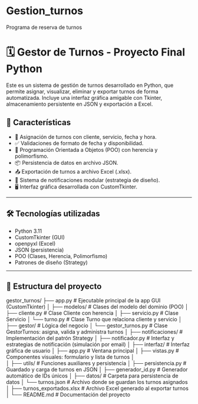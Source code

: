 # Gestion_turnos
Programa de reserva de turnos
# 🗓️ Gestor de Turnos - Proyecto Final Python

Este es un sistema de gestión de turnos desarrollado en Python, que permite asignar, visualizar, eliminar y exportar turnos de forma automatizada. Incluye una interfaz gráfica amigable con Tkinter, almacenamiento persistente en JSON y exportación a Excel.

## 📌 Características

- 📇 Asignación de turnos con cliente, servicio, fecha y hora.
- ✅ Validaciones de formato de fecha y disponibilidad.
- 🧠 Programación Orientada a Objetos (POO) con herencia y polimorfismo.
- 📦 Persistencia de datos en archivo JSON.
- 📤 Exportación de turnos a archivo Excel (.xlsx).
- 🔔 Sistema de notificaciones modular (estrategia de diseño).
- 🖥️ Interfaz gráfica desarrollada con CustomTkinter.

---

## 🛠️ Tecnologías utilizadas

- Python 3.11
- CustomTkinter (GUI)
- openpyxl (Excel)
- JSON (persistencia)
- POO (Clases, Herencia, Polimorfismo)
- Patrones de diseño (Strategy)

---

## 🧩 Estructura del proyecto

gestor_turnos/
├── app.py                          # Ejecutable principal de la app GUI (CustomTkinter)
│
├── modelos/                        # Clases del modelo del dominio (POO)
│   ├── cliente.py                 # Clase Cliente con herencia
│   ├── servicio.py                # Clase Servicio
│   └── turno.py                   # Clase Turno que relaciona cliente y servicio
│
├── gestor/                         # Lógica del negocio
│   └── gestor_turnos.py           # Clase GestorTurnos: asigna, valida y administra turnos
│
├── notificaciones/                 # Implementación del patrón Strategy
│   ├── notificador.py             # Interfaz y estrategias de notificación (simulación por email)
│
├── interfaz/                       # Interfaz gráfica de usuario
│   ├── app.py                     # Ventana principal
│   ├── vistas.py                  # Componentes visuales: formulario y lista de turnos
│   
│
├── utils/                          # Funciones auxiliares y persistencia
│   ├── persistencia.py            # Guardado y carga de turnos en JSON
│   ├── generador_id.py            # Generador automático de IDs únicos
│
├── datos/                          # Carpeta para persistencia de datos
│   └── turnos.json                # Archivo donde se guardan los turnos asignados
│
├── turnos_exportados.xlsx          # Archivo Excel generado al exportar turnos
│
└── README.md                       # Documentación del proyecto

